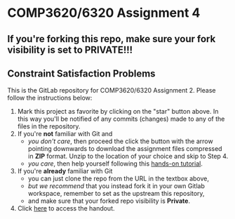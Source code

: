 # COMP3620/6320 Assignment 4

## If you're forking this repo, make sure your fork visibility is set to PRIVATE!!!

## Constraint Satisfaction Problems


This is the GitLab repository for COMP3620/6320 Assignment 2. Please follow the instructions
below:

1. Mark this project as favorite by clicking on the "star" button above. In this way you'll be notified
   of any commits (changes) made to any of the files in the repository.
2. If you're **not** familiar with Git and
    * _you don't care_, then proceed the click the button with the arrow pointing downwards to
    download the assignment files compressed in **ZIP** format. Unzip to the location of your
    choice and skip to Step 4.
    * _you care_, then help yourself following this [hands-on tutorial](https://try.github.io).
3. If you're **already** familiar with Git
    * you can just clone the repo from the URL in the textbox above,
    * _but we recommend_ that you instead fork it in your own Gitlab workspace, remember to
   set as the upstream this repository,
   * and make sure that your forked repo visibility is **Private**.
4. Click [here](handout/index.md) to access the handout.
